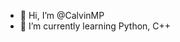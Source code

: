 - 👋 Hi, I’m @CalvinMP
- 🌱 I’m currently learning Python, C++

<!---
CalvinMP/CalvinMP is a ✨ special ✨ repository because its `README.md` (this file) appears on your GitHub profile.
You can click the Preview link to take a look at your changes.
--->
